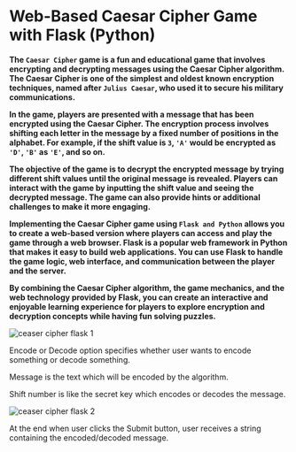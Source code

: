 # Web-Based Caesar Cipher Game with Flask (Python)

**The `Caesar Cipher` game is a fun and educational game that involves encrypting and decrypting messages using the Caesar Cipher algorithm. The Caesar Cipher is one of the simplest and oldest known encryption techniques, named after `Julius Caesar`, who used it to secure his military communications.**

**In the game, players are presented with a message that has been encrypted using the Caesar Cipher. The encryption process involves shifting each letter in the message by a fixed number of positions in the alphabet. For example, if the shift value is `3`, `'A'` would be encrypted as `'D'`, `'B'` as `'E'`, and so on.**

**The objective of the game is to decrypt the encrypted message by trying different shift values until the original message is revealed. Players can interact with the game by inputting the shift value and seeing the decrypted message. The game can also provide hints or additional challenges to make it more engaging.**

**Implementing the Caesar Cipher game using `Flask and Python` allows you to create a web-based version where players can access and play the game through a web browser. Flask is a popular web framework in Python that makes it easy to build web applications. You can use Flask to handle the game logic, web interface, and communication between the player and the server.**

**By combining the Caesar Cipher algorithm, the game mechanics, and the web technology provided by Flask, you can create an interactive and enjoyable learning experience for players to explore encryption and decryption concepts while having fun solving puzzles.**





![ceaser cipher flask 1](https://github.com/Abdulkaif/Web-Based-Caesar-Cipher-Game-with-Flask-Python-/assets/106536144/5a74d43d-4d9e-4b49-947c-6acbf73cc30b)

Encode or Decode option specifies whether user wants to encode something or decode something.

Message is the text which will be encoded by the algorithm.

Shift number is like the secret key which encodes or decodes the message.

![ceaser cipher flask 2](https://github.com/Abdulkaif/Web-Based-Caesar-Cipher-Game-with-Flask-Python-/assets/106536144/93b98b5a-4604-4b8a-89e0-6b9c8c28784c)


At the end when user clicks the Submit button, user receives a string containing the encoded/decoded message.



